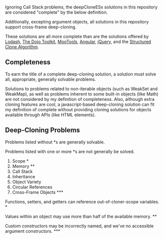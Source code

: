 Ignoring Call Stack problems, the deepCloneESx solutions in this repository are considered "complete" by the below definition.

Additionally, excepting argument objects, all solutions in this repository support cross-frame deep-cloning.

These solutions are all more complete than are the solutions offered by [Lodash](https://github.com/lodash/lodash/blob/master/cloneDeep.js), [The Dojo Toolkit](https://dojotoolkit.org/reference-guide/1.7/dojo/clone.html), [MooTools](https://mootools.net/core/docs/1.6.0/Types/Object#Object:Object-clone), [Angular](https://docs.angularjs.org/api/ng/function/angular.copy), [jQuery](https://api.jquery.com/jquery.extend/), and the [Structured Clone Algorithm](https://developer.mozilla.org/en-US/docs/Web/API/Web_Workers_API/Structured_clone_algorithm).


## Completeness
To earn the title of a complete deep-cloning solution, a solution must solve all, appropriate, generally solvable problems.

Solutions to problems related to non-iterable objects (such as WeakSet and WeakMap), as well as problems inherent to some built-in objects (like Math) are not considered by my definition of completeness. Also, although extra cloning features are cool, a javascript-based deep-cloning solution can fit my definition of complete without providing cloning solutions for objects available through APIs (like HTML elements).


## Deep-Cloning Problems

Problems listed without *s are generally solvable.

Problems listed with one or more *s are not generally be solved.

1. Scope *
2. Memory **
3. Call Stack
4. Inheritance
5. Object Variety
6. Circular References
7. Cross-Frame Objects ***


Functions, setters, and getters can reference out-of-cloner-scope variables. *

Values within an object may use more than half of the available memory. **

Custom constructors may be incorrectly named, and we've no accessible argument constructors. ***
